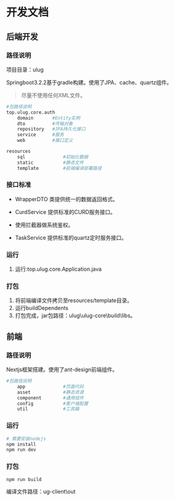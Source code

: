# 开发文档

## 后端开发

### 路径说明

项目目录：ulug

Springboot3.2.2基于gradle构建。使用了JPA、cache、quartz组件。

> 尽量不使用任何XML文件。

```bash
#包路径说明
top.ulug.core.auth
    domain       #Entity实例
    dto          #传输对象
    repository   #JPA持久化接口
    service      #服务
    web          #接口定义
```
```bash
resources
    sql              #初始化数据
    static           #静态文件
    template         #前端编译部署路径
```
### 接口标准

- WrapperDTO 类提供统一的数据返回格式。

- CurdService 提供标准的CURD服务接口。

- 使用拦截器做系统鉴权。

- TaskService 提供标准的quartz定时服务接口。

### 运行
1. 运行:top.ulug.core.Application.java

### 打包
1. 将前端编译文件拷贝至resources/template目录。
2. 运行buildDependents
3. 打包完成，jar包路径：ulug\ulug-core\build\libs。

## 前端

### 路径说明

Nextjs框架搭建。使用了ant-design前端组件。

```bash
#包路径说明
    app              #页面代码
    asset            #静态资源
    component        #通用组件
    config           #客户端配置
    util             #工具箱
```

### 运行
```bash
# 需要安装nodejs
npm install
npm run dev
```

### 打包
```bash
npm run build
```

编译文件路径：ug-client\out

